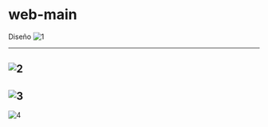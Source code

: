 # web-main
Diseño 
![1](https://github.com/tysonJb/web-main/assets/125166850/cc6938ce-7c24-419f-b788-79dd741074c8)

-------------------------------
![2](https://github.com/tysonJb/web-main/assets/125166850/93347ac8-38f1-48b0-b6b6-d6cd9a43b95d)
-------------------------------
![3](https://github.com/tysonJb/web-main/assets/125166850/5c9291ed-4f2a-4588-81cc-b13bdd40ce9e)
-------------------------------
![4](https://github.com/tysonJb/web-main/assets/125166850/5081e1f9-4d73-4092-bfab-844b378093e7)
